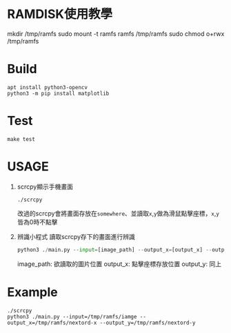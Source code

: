 # RAMDISK使用教學
mkdir /tmp/ramfs
sudo mount -t ramfs ramfs /tmp/ramfs
sudo chmod o+rwx /tmp/ramfs

# Build
```
apt install python3-opencv
python3 -m pip install matplotlib
```
# Test
```
make test
```

# USAGE
1. scrcpy顯示手機畫面
    ```
    ./scrcpy
    ```
    改過的scrcpy會將畫面存放在`somewhere`、並讀取`x`,`y`做為滑鼠點擊座標，`x`,`y`皆為0時不點擊

2. 辨識小程式
    讀取scrcpy存下的畫面進行辨識
    ```python
    python3 ./main.py --input=[image_path] --output_x=[output_x] --output_y=[output_y]
    ```
    image_path: 欲讀取的圖片位置
    output_x: 點擊座標存放位置
    output_y: 同上

# Example
```
./scrcpy
python3 ./main.py --input=/tmp/ramfs/iamge --output_x=/tmp/ramfs/nextord-x --output_y=/tmp/ramfs/nextord-y
```